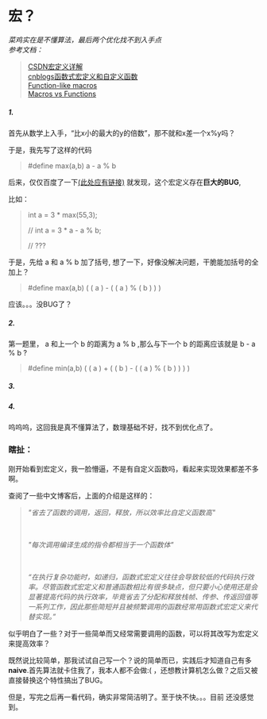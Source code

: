 # 宏？

*菜鸡实在是不懂算法，最后两个优化找不到入手点*  
*参考文档：*
>[CSDN宏定义详解](http:/https://blog.csdn.net/linux_hacher/article/details/77678701)  
>[cnblogs函数式宏定义和自定义函数](https://www.cnblogs.com/wzf-Learning/p/8021569.html)  
>[Function-like macros](https://www.ibm.com/support/knowledgecenter/en/ssw_ibm_i_71/rzarg/cpxmac.htm)  
>[Macros vs Functions](https://www.geeksforgeeks.org/macros-vs-functions/)

##### 1.  

首先从数学上入手，“比x小的最大的y的倍数”，那不就和x差一个x%y吗？

于是，我先写了这样的代码

> #define max(a,b)  a - a % b

后来，仅仅百度了一下[(此处应有链接)](https://blog.csdn.net/linux_hacher/article/details/77678701)  就发现，这个宏定义存在**巨大的BUG**,

比如：

> int a = 3 * max(55,3);
>
> // int a = 3 * a - a % b;  
>
> // ???

于是，先给 a 和 a % b 加了括号, 想了一下，好像没解决问题，干脆能加括号的全加上？

> #define max(a,b)  ( ( a ) - ( ( a )  %  ( b ) ) )

应该。。。没BUG了？

##### 2.

第一题里， a 和上一个 b 的距离为 a % b ,那么与下一个 b 的距离应该就是 b - a % b ?

>#define min(a,b)  ( ( a ) + ( ( b ) - ( ( a ) % ( b ) ) ) )

##### 3.

##### 4.

呜呜呜，这回我是真不懂算法了，数理基础不好，找不到优化点了。



### 瞎扯：

​			刚开始看到宏定义，我一脸懵逼，不是有自定义函数吗，看起来实现效果都差不多啊。

查阅了一些中文博客后，上面的介绍是这样的：

> *"省去了函数的调用，返回，释放，所以效率比自定义函数高"*
>
> ​	
>
> *"每次调用编译生成的指令都相当于一个函数体"*
>
> ​	
>
> *“在执行复杂功能时，如递归，函数式宏定义往往会导致较低的代码执行效率。尽管函数式宏定义和普通函数相比有很多缺点，但只要小心使用还是会显著提高代码的执行效率，毕竟省去了分配和释放栈帧、传参、传返回值等一系列工作，因此那些简短并且被频繁调用的函数经常用函数式宏定义来代替实现。”*

似乎明白了一些？对于一些简单而又经常需要调用的函数，可以将其改写为宏定义来提高效率？

​			既然说比较简单，那我试试自己写一个？说的简单而已，实践后才知道自己有多**naive**.首先算法就卡住我了，我本人都不会做:( ，还想教计算机怎么做？之后又被直接替换这个特性搞出了BUG。

但是，写完之后再一看代码，确实非常简洁明了。至于快不快。。。目前
还没感觉到。
